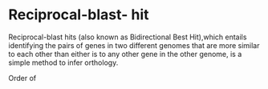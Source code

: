 # Reciprocal-blast- hit
Reciprocal-blast hits (also known as Bidirectional Best Hit),which entails identifying the pairs of genes in two different genomes that are more similar to each other than either is to any other gene in the other genome, is a simple method to infer orthology.

Order of 
